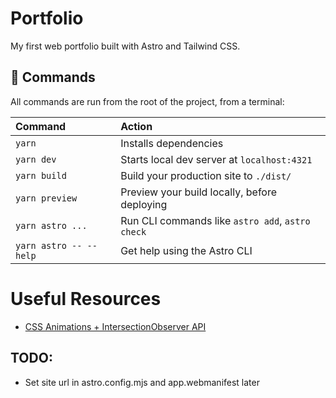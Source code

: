 # Portfolio

My first web portfolio built with Astro and Tailwind CSS.

## 🧞 Commands

All commands are run from the root of the project, from a terminal:

| Command                | Action                                           |
| :--------------------- | :----------------------------------------------- |
| `yarn`                 | Installs dependencies                            |
| `yarn dev`             | Starts local dev server at `localhost:4321`      |
| `yarn build`           | Build your production site to `./dist/`          |
| `yarn preview`         | Preview your build locally, before deploying     |
| `yarn astro ...`       | Run CLI commands like `astro add`, `astro check` |
| `yarn astro -- --help` | Get help using the Astro CLI                     |

# Useful Resources
* [CSS Animations + IntersectionObserver API](https://coolcssanimation.com/how-to-trigger-a-css-animation-on-scroll/)

## TODO:
* Set site url in astro.config.mjs and app.webmanifest later